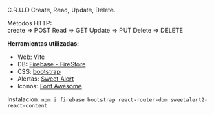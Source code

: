 C.R.U.D
Create, Read, Update, Delete.

Métodos HTTP:  
create => POST
Read => GET
Update => PUT
Delete => DELETE

**Herramientas utilizadas:**
- Web: [Vite](https://vitejs.dev/)
- DB: [Firebase - FireStore](https://firebase.google.com/?hl=es)
- CSS: [bootstrap](https://getbootstrap.com/)
- Alertas: [Sweet Alert](https://sweetalert2.github.io/)
- Iconos: [Font Awesome](https://cdnjs.com/libraries/font-awesome)

Instalacion: 
`npm i firebase bootstrap react-router-dom sweetalert2-react-content`

